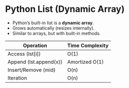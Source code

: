 # Python List (Dynamic Array)

- Python’s built-in list is a **dynamic array**.
- Grows automatically (resizes internally).
- Similar to arrays, but with built-in methods.

| Operation              | Time Complexity |
|------------------------|-----------------|
| Access (lst[i])        | O(1)            |
| Append (lst.append(x)) | Amortized O(1)  |
| Insert/Remove (mid)    | O(n)            |
| Iteration              | O(n)            |
